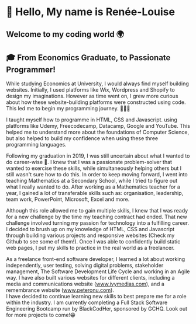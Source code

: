 # :wave: Hello, My name is Renée-Louise
## Welcome to my coding world 🌍

## 🎓 From Economics Graduate, to Passionate Programmer! 

While studying Economics at University, I would always find myself building websites. Initially, I used platforms like Wix, Wordpress and Shopify to design my imaginations.
However as time went on, I grew more curious about how these website-building platforms were constructed using code. This led me to begin my programming journey. 👩🏿‍💻


I taught myself how to programme in HTML, CSS and Javascript. using platforms like Udemy, Freecodecamp, Datacamp, Google and YouTube. 
This helped me to understand more about the foundations of Computer Science, but also helped to build my confidence when using these three programming languages.


Following my graduation in 2019, I was still uncertain about what I wanted to do career-wise 🤔. 
I knew that I was a passionate problem-solver that wanted to exercise these skills, while simultaneously helping others but I still wasn't sure how to do this. 
In order to keep moving forward, I went into teaching Mathematics at a Secondary School, while I tried to figure out what I really wanted to do. 
After working as a Mathematics teacher for a year, I gained a lot of transferable skills such as: organisation, leadership, team work, PowerPoint, Microsoft, Excel and more.  

Although this role allowed me to gain multiple skills, I knew that I was ready for a new challenge by the time my teaching contract had ended. That new challenge involved turning my passion for technology into a fulfilling career. 
I decided to brush up on my knowledge of HTML, CSS and Javascript through building various projects and responsive websites (Check my Github to see some of them!). Once I was able to confidently build static web pages, 
I put my skills to practice in the real world as a freelancer. 

As a freelance front-end software developer, I learned a lot about working independently, user testing, solving digital problems, stakeholder management, The Software Development Life Cycle and working in an Agile way. 
I have also built various websites for different clients, including a media and communications website (www.ivymedias.com), and a remembrance website (www.peteronu.com).  
I have decided to continue learning new skills to best prepare me for a role within the industry. 
I am currently completing a Full Stack Software Engineering Bootcamp run by BlackCodHer, sponsored by GCHQ. Look out for more projects to come!😁
